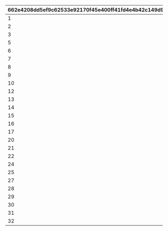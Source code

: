 |662e4208dd5ef9c62533e92170f45e400ff41fd4e4b42c149d9c693d15ca4ed8|f5d7238b965b3de1dd5a18507d9027f12959f66e108487f04c5df42b6fbb136e|01fbca82a2005827ac172aec32f727edfb9018b784976183e37716b90585afd9|
| --- | --- | --- |
|1|1|114601|
|2|2|114701|
|3|3|115601|
|5|4|115801|
|6|5|116801|
|7|6|117401|
|8|7|117801|
|9|8|119201|
|10|9|120801|
|12|10|121201|
|13|11|122101|
|14|12|122401|
|15|13|122801|
|16|14|123501|
|17|15|124101|
|20|16|124701|
|21|17|124901|
|22|18|125701|
|24|19|126701|
|25|20|127001|
|27|21|128301|
|28|22|128801|
|29|23|105801|
|30|24|105901|
|31|25|106001|
|32|26|106401|